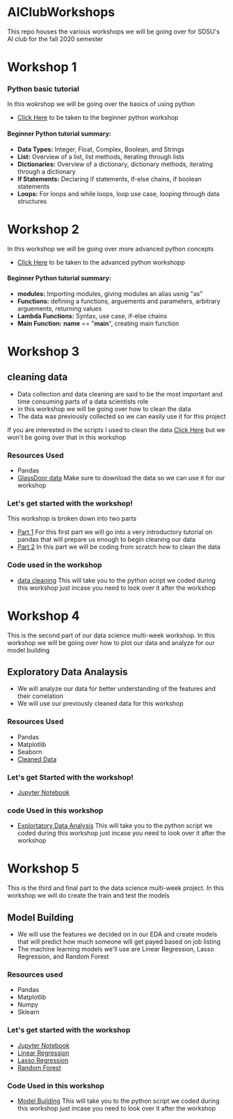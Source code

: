 # AIClubWorkshops
This repo houses the various workshops we will be going over for SDSU's AI club for the fall 2020 semester
# Workshop 1
### Python basic tutorial
In this wokrshop we will be going over the basics of using python
- [Click Here](https://github.com/HectorENevarez/AIClubWorkshops/blob/master/workshop1-Python_One/python_tutorial.ipynb) to be taken to the beginner python workshop<br>
#### Beginner Python tutorial summary:
- **Data Types:** Integer, Float, Complex, Boolean, and Strings
- **List:** Overview of a list, list methods, iterating through lists
- **Dictionaries:** Overview of a dictionary, dictionary methods, iterating through a dictionary
- **If Statements:** Declaring if statements, if-else chains, if boolean statements
- **Loops:** For loops and while loops, loop use case, looping through data structures
# Workshop 2
In this workshop we will be going over more advanced python concepts
- [Click Here](https://github.com/HectorENevarez/AIClubWorkshops/blob/master/workshop2-Python_Two/Advanced_python.ipynb) to be taken to the advanced python workshopp<br>
#### Beginner Python tutorial summary:
- **modules:** Importing modules, giving modules an alias usnig "as"
- **Functions:** defining a functions, arguements and parameters, arbitrary arguements, returning values
- **Lambda Functions:** Syntax, use case, if-else chains
- **Main Function:** __name__ == "__main__", creating main function

# Workshop 3
## cleaning data
- Data collection and data cleaning are said to be the most important and time consuming parts of a data scientists role
- in this workshop we will be going over how to clean the data
- The data was previously collected so we can easily use it for this project

If you are interested in the scripts I used to clean the data [Click Here](https://github.com/HectorENevarez/AIClubWorkshops/tree/master/workshop3-cleaningData/data-collection) but we won't be going over that in this workshop
### Resources Used
- Pandas
- [GlassDoor data](https://github.com/HectorENevarez/AIClubWorkshops/blob/master/workshop3-cleaningData/data-collection/glassdoor_job.csv) Make sure to download the data so we can use it for our workshop

### Let's get started with the workshop!
This workshop is broken down into two parts
- [Part 1](https://github.com/HectorENevarez/AIClubWorkshops/blob/master/workshop3-cleaningData/Pandas-Tutorial.ipynb) For this first part we will go into a very introductory tutorial on pandas that will prepare us enough to begin cleaning our data
- [Part 2](https://hub.gke.mybinder.org/user/jupyterlab-jupyterlab-demo-iceid4vl/lab) In this part we will be coding from scratch how to clean the data

### Code used in the workshop
- [data cleaning](https://github.com/HectorENevarez/AIClubWorkshops/blob/master/workshop3-cleaningData/data-cleaning.py) This will take you to the python script we coded during this workshop just incase you need to look over it after the workshop

# Workshop 4
This is the second part of our data science multi-week workshop. In this workshop we will be going over how to plot our data and analyze for our model building
## Exploratory Data Analaysis
- We will analyze our data for better understanding of the features and their correlation
- We will use our previously cleaned data for this workshop

### Resources Used
- Pandas
- Matplotlib
- Seaborn
- [Cleaned Data](https://github.com/HectorENevarez/AIClubWorkshops/blob/master/workshop3-cleaningData/Salary_Data_Cleaned.csv)

### Let's get Started with the workshop!
- [Jupyter Notebook](https://jupyter.org/try)

### code Used in this workshop
- [Explortatory Data Analysis](https://github.com/HectorENevarez/AIClubWorkshops/blob/master/Workshop4-EDA/Exploratory_Data_Analysis.ipynb) This will take you to the python script we coded during this workshop just incase you need to look over it after the workshop

# Workshop 5
This is the third and final part to the data science multi-week project. In this workshop we will do create the train and test the models
## Model Building
- We will use the features we decided on in our EDA and create models that will predict how much someone will get payed based on job listing
- The machine learning models we'll use are Linear Regression, Lasso Regression, and Random Forest
 
 ### Resources used
 - Pandas
 - Matplotlib
 - Numpy
 - Sklearn
 
 ### Let's get started with the workshop
 - [Jupyter Notebook](https://jupyter.org/try)
 - [Linear Regression](https://docs.google.com/presentation/d/1OE7mU9YThVaxI2YEwmZIL_7L9zrPfVJuMC2NchNdzqw/edit?usp=sharing)
 - [Lasso Regression](google.com)
 - [Random Forest](https://docs.google.com/presentation/d/1k7ZIhzCLB-C0TVyiBadRUIlthqWuctoAV3BWcTUBtbQ/edit?usp=sharing)
 ### Code Used in this workshop
 - [Model Building](https://github.com/HectorENevarez/AIClubWorkshops/blob/master/Workshop5-ModelBuilding/ModelBuilding.ipynb) This will take you to the python script we coded during this workshop just incase you need to look over it after the workshop
